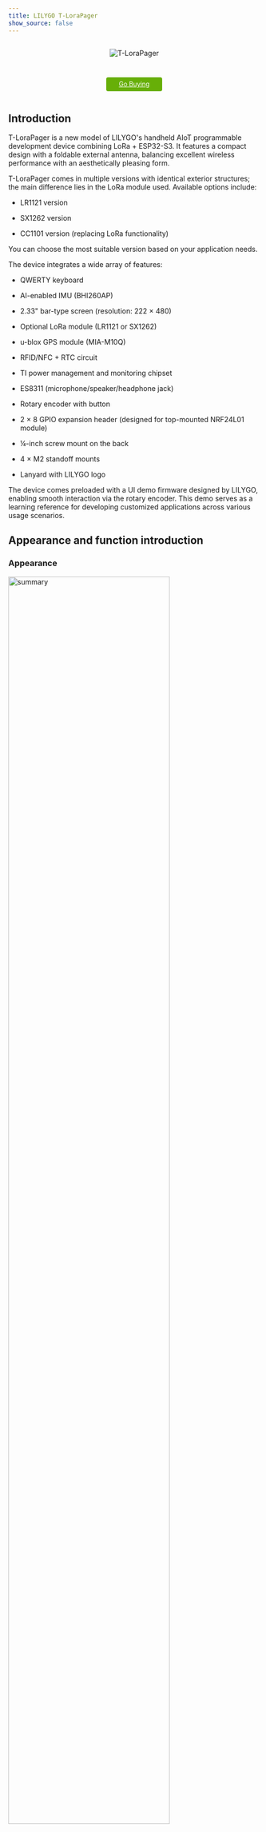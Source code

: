 ```yaml
---
title: LILYGO T-LoraPager
show_source: false
---
```

<!-- **[English](README.MD) | 中文** -->

<div style="width:100%; display:flex;justify-content: center;">

![T-LoraPager](./assets/T-LoraPager-1.jpg)

</div>

<div style="padding: 1em 0 0 0; display: flex; justify-content: center">
    <a target="_blank" style="margin: 1em;color: white; font-size: 0.9em; border-radius: 0.3em; padding: 0.5em 2em; background-color:rgb(103, 175, 8)" href="https://lilygo.cc/products/t-lora-pager">Go Buying</a>
    <!-- <a target="_blank" style="margin: 1em;color: white; font-size: 0.9em; border-radius: 0.3em; padding: 0.5em 2em; background-color:rgb(63, 201, 28)" href="https://www.aliexpress.com/store/911876460">速卖通</a> -->
</div>

## Introduction
T-LoraPager is a new model of LILYGO's handheld AIoT programmable development device combining LoRa + ESP32-S3. It features a compact design with a foldable external antenna, balancing excellent wireless performance with an aesthetically pleasing form.

T-LoraPager comes in multiple versions with identical exterior structures; the main difference lies in the LoRa module used. Available options include:

* LR1121 version

* SX1262 version

* CC1101 version (replacing LoRa functionality)

You can choose the most suitable version based on your application needs.

The device integrates a wide array of features:

- QWERTY keyboard

- AI-enabled IMU (BHI260AP)

- 2.33" bar-type screen (resolution: 222 × 480)

- Optional LoRa module (LR1121 or SX1262)

- u-blox GPS module (MIA-M10Q)

- RFID/NFC + RTC circuit

- TI power management and monitoring chipset

- ES8311 (microphone/speaker/headphone jack)

- Rotary encoder with button

- 2 × 8 GPIO expansion header (designed for top-mounted NRF24L01 module)

- ¼-inch screw mount on the back

- 4 × M2 standoff mounts

- Lanyard with LILYGO logo

The device comes preloaded with a UI demo firmware designed by LILYGO, enabling smooth interaction via the rotary encoder. This demo serves as a learning reference for developing customized applications across various usage scenarios.

## Appearance and function introduction
### Appearance
<img src="./assets/T-LoraPager-2.jpg" alt="summary" width=80%>

### Pinmap  

<img src="./assets/T-LoraPager-3.jpg" alt="summary" width=100%>

### three views

<img src="./assets/T-LoraPager-three-views-zh.jpg" alt="summary" width=100%>

## Module Information and Specifications
### Description

<img src="./assets/T-LoraPager-info-zh.jpg" alt="summary" width=100%>
| Component | Description |
| ---  | --- |
|MCU	|ESP32-S3
|Flash 	|16M
|PSRAM  |8M
|Lora| SX1262 433Mhz - 920Mhz(Optional)
|GPS	|MIA-M10Q
| Wireless | 2.4GHz Wi-Fi & Bluetooth 5 (LE)
|NFC | ST25R3916(SPI) |
| Storage | TF card
| Screen | ST7796 480 x 222 LCD
|AI Intelligent Sensor | BHI260AP
|GNSS | Low-power GNSS module (Concurrent capacity :4)
| Input | Keyboard
| Encoder | Rotary Encoder
|RTC | Supports power switch
| Touch |GT911
| Keys | 1 x RST key + 1 x BOOT key |
| Audio decoder |RC01812(24-bit, 8kHz to 96kHz)
| USB |1 × type-C interface |
|IO Extension |PCA9535PW (0x20)
| Extended Interface | GPS extended interface +2 × Knockout(AUX connector for extended antenna) +2.54mm 2*8 extended IO interface (for NRF24L01 module) |
| Hole position | 1/4-inch fixed screw interface + 4 x M2*2.5 back hole |
| Power input | 5V/500mA |
| Dimensions | 106x89x23mm |

### Related Links

Github：[T-LoraPager](https://github.com/Xinyuan-LilyGO/LilyGoLib?tab=readme-ov-file)
Software Description: [T-LoraPager](https://github.com/Xinyuan-LilyGO/LilyGoLib/blob/master/docs/lilygo-t-lora-pager.md)
Hardware Description: [T-LoraPager](https://github.com/Xinyuan-LilyGO/LilyGoLib/blob/master/docs/hardware/lilygo-t-lora-pager.md)

#### Schematic Diagram

[T-LoraPager](https://github.com/Xinyuan-LilyGO/LilyGoLib/blob/master/docs/hardware/schematic.pdf)

<!-- * [SY6970](./datasheet/AN_SY6970.pdf) -->

#### Dependency Libraries

* [LilyGoLib](https://github.com/Xinyuan-LilyGO/LilyGoLib)


## Software Design
### Arduino Set Parameters

| Arduino IDE Setting                  | Value                          |
|--------------------------------------|--------------------------------|
| Board                                | LilyGo-T-LoRa-Pager            |
| Port                                 | Your port                      |
| USB CDC On Boot                      | Enabled                        |
| CPU Frequency                        | 240MHZ(WiFi)                   |
| Core Debug Level                     | None                           |
| USB DFU On Boot                      | Disable                        |
| Erase All Flash Before Sketch Upload | Disable                        |
| Events Run On                        | Core 1                         |
| JTAG Adapter                         | Disable                        |
| Arduino Runs On                      | Core 1                         |
| USB Firmware MSC On Boot             | Disable                        |
| Partition Scheme                     | 16M Flash(3M APP/9.9MB FATFS)  |
| Board Revision                       | Radio-SX1262                   |
| Upload Mode                          | UART0/Hardware CDC             |
| Upload Speed                         | 921600                         |
| USB Mode                             | CDC and JTAG                   |

### Development Platform
1. [VS Code](https://code.visualstudio.com/)
2. [Arduino IDE](https://www.arduino.cc/en/software)
3. [Platform IO](https://platformio.org/)
4. [Micropython](https://micropython.org/)

## Product Technical Support 


